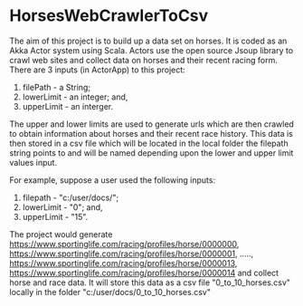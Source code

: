 # HorsesWebCrawlerToCsv

The aim of this project is to build up a data set on horses. It is coded as an Akka Actor system using Scala.
Actors use the open source Jsoup library to crawl web sites and collect data on horses and their recent racing form.
There are 3 inputs (in ActorApp) to this project:

1. filePath - a String;
2. lowerLimit - an integer; and,
3. upperLimit - an interger.

The upper and lower limits are used to generate urls which are then crawled to obtain information about horses and their recent race history.
This data is then stored in a csv file which will be located in the local folder the filepath string points to and will be named depending upon the lower and upper limit values input.

For example, suppose a user used the following inputs:

1. filepath - "c:/user/docs/";
2. lowerLimit - "0"; and,
3. upperLimit - "15".

The project would generate https://www.sportinglife.com/racing/profiles/horse/0000000, https://www.sportinglife.com/racing/profiles/horse/0000001, ....., https://www.sportinglife.com/racing/profiles/horse/0000013, https://www.sportinglife.com/racing/profiles/horse/0000014
and collect horse and race data. It will store this data as a csv file "0_to_10_horses.csv" locally in the folder "c:/user/docs/0_to_10_horses.csv"